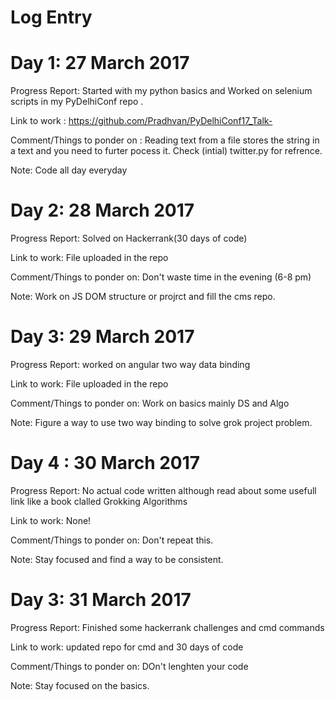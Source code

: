 # Log Entry 

# Day 1: 27 March 2017
  
  Progress Report: Started with my python basics and Worked on selenium scripts in my PyDelhiConf repo .  
  
  Link to work : https://github.com/Pradhvan/PyDelhiConf17_Talk-
  
  Comment/Things to ponder on : Reading text from a file stores the string in a text and you need to furter pocess it. Check (intial) twitter.py for refrence. 

  Note: Code all day everyday 

# Day 2: 28 March 2017

  Progress Report: Solved on Hackerrank(30 days of code) 

  
  Link to work: File uploaded in the repo 


  Comment/Things to ponder on: Don't waste time in the evening (6-8 pm) 


  Note: Work on JS DOM structure or projrct and fill the cms repo.  

# Day 3: 29 March 2017 

  Progress Report: worked on angular two way data binding  

  
  Link to work: File uploaded in the repo 


  Comment/Things to ponder on: Work on basics mainly DS and Algo  


  Note: Figure a way to use two way binding to solve grok project problem.  
  
  
 # Day 4 : 30 March 2017
 
  Progress Report: No actual code written although read about some usefull link like a book clalled Grokking Algorithms  

  
  Link to work: None! 


  Comment/Things to ponder on: Don't repeat this.   


  Note: Stay focused and find a way to be consistent.   
  
# Day 3: 31 March 2017 


  Progress Report: Finished some hackerrank challenges and cmd commands 

  
  Link to work: updated repo for cmd and 30 days of code 


  Comment/Things to ponder on: DOn't lenghten your code 


  Note: Stay focused on the basics. 



  
